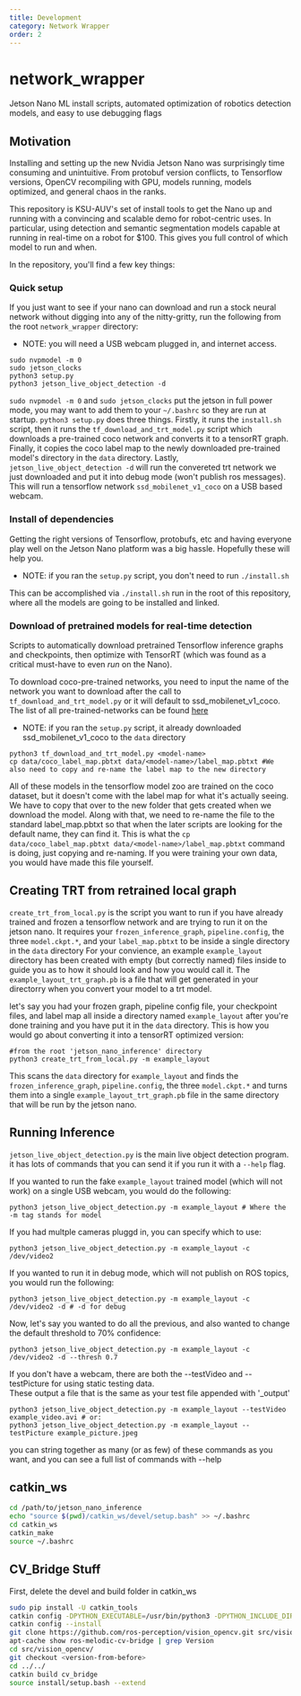 ```yaml
---
title: Development
category: Network Wrapper
order: 2
---
```


# network_wrapper
Jetson Nano ML install scripts, automated optimization of robotics detection models, and easy to use debugging flags

## Motivation

Installing and setting up the new Nvidia Jetson Nano was surprisingly time consuming and unintuitive. From protobuf version conflicts, to Tensorflow versions, OpenCV recompiling with GPU, models running, models optimized, and general chaos in the ranks.

This repository is KSU-AUV's set of install tools to get the Nano up and running with a convincing and scalable demo for robot-centric uses. In particular, using detection and semantic segmentation models capable at running in real-time on a robot for $100. This gives you full control of which model to run and when. 

In the repository, you'll find a few key things:

### Quick setup

If you just want to see if your nano can download and run a stock neural network without digging into any of the nitty-gritty, run the following from the root `network_wrapper` directory:

* NOTE: you will need a USB webcam plugged in, and internet access.

```
sudo nvpmodel -m 0
sudo jetson_clocks
python3 setup.py
python3 jetson_live_object_detection -d
```

`sudo nvpmodel -m 0` and `sudo jetson_clocks` put the jetson in full power mode, you may want to add them to your `~/.bashrc` so they are run at startup. `python3 setup.py` does three things. Firstly, it runs the `install.sh` script, then it runs the `tf_download_and_trt_model.py` script which downloads a pre-trained coco network and converts it to a tensorRT graph. Finally, it copies the coco label map to the newly downloaded pre-trained model's directory in the `data` directory.  Lastly, `jetson_live_object_detection -d` will run the convereted trt network we just downloaded and put it into debug mode (won't publish ros messages). This will run a tensorflow network `ssd_mobilenet_v1_coco` on a USB based webcam. 

### Install of dependencies

Getting the right versions of Tensorflow, protobufs, etc and having everyone play well on the Jetson Nano platform was a big hassle. Hopefully these will help you.

* NOTE: if you ran the `setup.py` script, you don't need to run `./install.sh`

This can be accomplished via `./install.sh` run in the root of this repository, where all the models are going to be installed and linked.

### Download of pretrained models for real-time detection 

Scripts to automatically download pretrained Tensorflow inference graphs and checkpoints, then optimize with TensorRT (which was found as a critical must-have to even *run* on the Nano).

To download coco-pre-trained networks, you need to input the name of the network you want to download after the call to `tf_download_and_trt_model.py` or it will default to ssd_mobilenet_v1_coco. The list of all pre-trained-networks can be found [here](https://github.com/tensorflow/models/blob/master/research/object_detection/g3doc/detection_model_zoo.md)

* NOTE: if you ran the `setup.py` script, it already downloaded ssd_mobilenet_v1_coco to the `data` directory

```
python3 tf_download_and_trt_model.py <model-name>
cp data/coco_label_map.pbtxt data/<model-name>/label_map.pbtxt #We also need to copy and re-name the label map to the new directory
```

All of these models in the tensorflow model zoo are trained on the coco dataset, but it doesn't come with the label map for what it's actually seeing. We have to copy that over to the new folder that gets created when we download the model. Along with that, we need to re-name the file to the standard label_map.pbtxt so that when the later scripts are looking for the default name, they can find it. This is what the `cp data/coco_label_map.pbtxt data/<model-name>/label_map.pbtxt` command is doing, just copying and re-naming. If you were training your own data, you would have made this file yourself. 

## Creating TRT from retrained local graph

`create_trt_from_local.py` is the script you want to run if you have already trained and frozen a tensorflow network and are trying to run it on the jetson nano. It requires your `frozen_inference_graph`, `pipeline.config`, the three `model.ckpt.*`, and your `label_map.pbtxt` to be inside a single directory in the `data` directory For your convience, an example `example_layout` directory has been created with empty (but correctly named) files inside to guide you as to how it should look and how you would call it.  The `example_layout_trt_graph.pb` is a file that will get generated in your directorry when you convert your model to a trt model.

let's say you had your frozen graph, pipeline config file, your checkpoint files, and label map all inside a directory named `example_layout` after you're done training and you have put it in the `data` directory. This is how you would go about converting it into a tensorRT optimized version:

```
#from the root 'jetson_nano_inference' directory
python3 create_trt_from_local.py -m example_layout
```

This scans the `data` directory for `example_layout` and finds the `frozen_inference_graph`, `pipeline.config`, the three `model.ckpt.*` and turns them into a single `example_layout_trt_graph.pb` file in the same directory that will be run by the jetson nano.

## Running Inference

`jetson_live_object_detection.py` is the main live object detection program. it has lots of commands that you can send it if you run it with a `--help` flag. 

If you wanted to run the fake `example_layout` trained model (which will not work) on a single USB webcam, you would do the following:
```
python3 jetson_live_object_detection.py -m example_layout # Where the -m tag stands for model
```
If you had multple cameras pluggd in, you can specify which to use:

```
python3 jetson_live_object_detection.py -m example_layout -c /dev/video2
```

If you wanted to run it in debug mode, which will not publish on ROS topics, you would run the following: 
```
python3 jetson_live_object_detection.py -m example_layout -c /dev/video2 -d # -d for debug
```

Now, let's say you wanted to do all the previous, and also wanted to change the default threshold to 70% confidence:
```
python3 jetson_live_object_detection.py -m example_layout -c /dev/video2 -d --thresh 0.7
```

If you don't have a webcam, there are both the --testVideo and --testPicture for using static testing data.    
These output a file that is the same as your test file appended with \'_output\'
```
python3 jetson_live_object_detection.py -m example_layout --testVideo example_video.avi # or:
python3 jetson_live_object_detection.py -m example_layout --testPicture example_picture.jpeg
```

you can string together as many (or as few) of these commands as you want, and you can see a full list of commands with --help

## catkin_ws
```bash
cd /path/to/jetson_nano_inference
echo "source $(pwd)/catkin_ws/devel/setup.bash" >> ~/.bashrc
cd catkin_ws
catkin_make
source ~/.bashrc
```

## CV_Bridge Stuff
First, delete the devel and build folder in catkin_ws
```bash
sudo pip install -U catkin_tools
catkin config -DPYTHON_EXECUTABLE=/usr/bin/python3 -DPYTHON_INCLUDE_DIR=/usr/include/python3.5m -DPYTHON_LIBRARY=/usr/lib/x86_64-linux-gnu/libpython3.5m.so
catkin config --install
git clone https://github.com/ros-perception/vision_opencv.git src/vision_opencv
apt-cache show ros-melodic-cv-bridge | grep Version
cd src/vision_opencv/
git checkout <version-from-before>
cd ../../
catkin build cv_bridge
source install/setup.bash --extend
```
